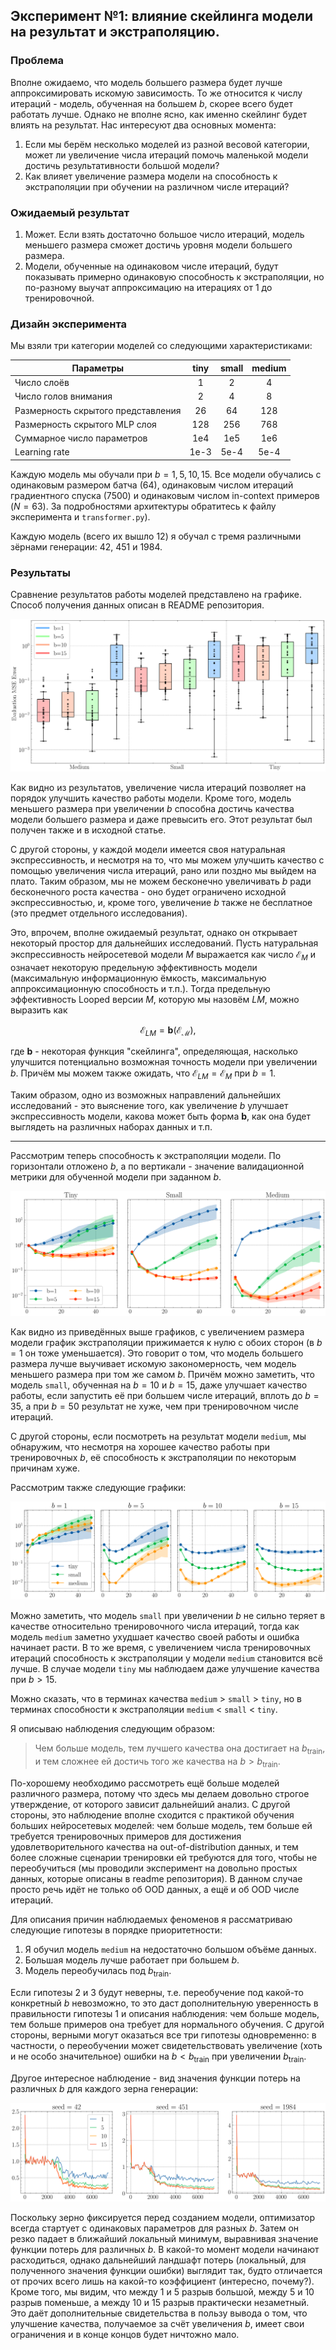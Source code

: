 ## Эксперимент №1: влияние скейлинга модели на результат и экстраполяцию.

### Проблема

Вполне ожидаемо, что модель большего размера будет лучше аппроксимировать искомую зависимость. То же относится к числу итераций - модель, обученная на большем $b$, скорее всего будет работать лучше. Однако не вполне ясно, как именно скейлинг будет влиять на результат. Нас интересуют два основных момента:

1. Если мы берём несколько моделей из разной весовой категории, может ли увеличение числа итераций помочь маленькой модели достичь результативности большой модели?
2. Как влияет увеличение размера модели на способность к экстраполяции при обучении на различном числе итераций?

### Ожидаемый результат

1. Может. Если взять достаточно большое число итераций, модель меньшего размера сможет достичь уровня модели большего размера.
2. Модели, обученные на одинаковом числе итераций, будут показывать примерно одинаковую способность к экстраполяции, но по-разному выучат аппроксимацию на итерациях от 1 до тренировочной.

### Дизайн эксперимента

Мы взяли три категории моделей со следующими характеристиками:

| Параметры | tiny | small | medium |
|---|:---:|:---:|:---:|
| Число слоёв | 1 | 2 | 4 |
| Число голов внимания | 2 | 4 | 8 |
| Размерность скрытого представления | 26 | 64 | 128 |
| Размерность скрытого MLP слоя | 128 | 256 | 768 |
| Суммарное число параметров | 1e4 | 1e5 | 1e6 |
| Learning rate | 1e-3 | 5e-4 | 5e-4 |

Каждую модель мы обучали при $b = 1, 5, 10, 15$. Все модели обучались с одинаковым размером батча $(64)$, одинаковым числом итераций градиентного спуска $(7500)$ и одинаковым числом in-context примеров $(N = 63)$. За подробностями архитектуры обратитесь к файлу эксперимента и `transformer.py`).

Каждую модель (всего их вышло 12) я обучал с тремя различными зёрнами генерации: $42$, $451$ и $1984$.

### Результаты

Сравнение результатов работы моделей представлено на графике. Способ получения данных описан в README репозитория.

![Результат](./performance%201.svg)

Как видно из результатов, увеличение числа итераций позволяет на порядок улучшить качество работы модели. Кроме того, модель меньшего размера при увеличении $b$ способна достичь качества модели большего размера и даже превысить его. Этот результат был получен также и в исходной статье.

С другой стороны, у каждой модели имеется своя натуральная экспрессивность, и несмотря на то, что мы можем улучшить качество с помощью увеличения числа итераций, рано или поздно мы выйдем на плато. Таким образом, мы не можем бесконечно увеличивать $b$ ради бесконечного роста качества - оно будет ограничено исходной экспрессивностью, и, кроме того, увеличение $b$ также не бесплатное (это предмет отдельного исследования). 

Это, впрочем, вполне ожидаемый результат, однако он открывает некоторый простор для дальнейших исследований. Пусть натуральная экспрессивность нейросетевой модели $M$ выражается как число $\mathcal{E}_M$ и означает некоторую предельную эффективность модели (максимальную информационную ёмкость, максимальную аппроксимационную способность и т.п.). Тогда предельную эффективность Looped версии $M$, которую мы назовём $LM$, можно выразить как

```math
\mathcal{E}_{LM} = \mathbf{b}(\mathcal{E_M}),
```
где $\mathbf{b}$ - некоторая функция "скейлинга", определяющая, насколько улучшится потенциально возможная точность модели при увеличении $b$. Причём мы можем также ожидать, что $\mathcal{E}_{LM} = \mathcal{E}_M$ при $b = 1$.

Таким образом, одно из возможных направлений дальнейших исследований - это выяснение того, как увеличение $b$ улучшает экспрессивность модели, какова может быть форма $\mathbf{b}$, как она будет выглядеть на различных наборах данных и т.п.

---

Рассмотрим теперь способность к экстраполяции модели. По горизонтали отложено $b$, а по вертикали - значение валидационной метрики для обученной модели при заданном $b$.

![Результат](./extrapolation%201.svg)

Как видно из приведённых выше графиков, с увеличением размера модели график экстраполяции прижимается к нулю с обоих сторон (в $b = 1$ он тоже уменьшается). Это говорит о том, что модель большего размера лучше выучивает искомую закономерность, чем модель меньшего размера при том же самом $b$. Причём можно заметить, что модель `small`, обученная на $b = 10$ и $b = 15$, даже улучшает качество работы, если запустить её при большем числе итераций, вплоть до $b = 35$, а при $b = 50$ результат не хуже, чем при тренировочном числе итераций.

С другой стороны, если посмотреть на результат модели `medium`, мы обнаружим, что несмотря на хорошее качество работы при тренировочных $b$, её способность к экстраполяции по некоторым причинам хуже.

Рассмотрим также следующие графики:

![Результат](./extrapolation%202.svg)

Можно заметить, что модель `small` при увеличении $b$ не сильно теряет в качестве относительно тренировочного числа итераций, тогда как модель `medium` заметно ухудшает качество своей работы и ошибка начинает расти. В то же время, с увеличением числа тренировочных итераций способность к экстраполяции у модели `medium` становится всё лучше. В случае модели `tiny` мы наблюдаем даже улучшение качества при $b > 15$.

Можно сказать, что в терминах качества `medium` $>$ `small` $>$ `tiny`, но в терминах способности к экстраполяции `medium` $<$ `small` $<$ `tiny`.

Я описываю наблюдения следующим образом: 

> Чем больше модель, тем лучшего качества она достигает на $b_{\text{train}}$, и тем сложнее ей достичь того же качества на $b > b_{\text{train}}$.

По-хорошему необходимо рассмотреть ещё больше моделей различного размера, потому что здесь мы делаем довольно строгое утверждение, от которого зависит дальнейший анализ. С другой стороны, это наблюдение вполне сходится с практикой обучения больших нейросетевых моделей: чем больше модель, тем больше ей требуется тренировочных примеров для достижения удовлетворительного качества на out-of-distribution данных, и тем более сложные сценарии тренировки ей требуются для того, чтобы не переобучиться (мы проводили эксперимент на довольно простых данных, которые описаны в readme репозитория). В данном случае просто речь идёт не только об OOD данных, а ещё и об OOD числе итераций.

Для описания причин наблюдаемых феноменов я рассматриваю следующие гипотезы в порядке приоритетности:

1. Я обучил модель `medium` на недостаточно большом объёме данных.
2. Большая модель лучше работает при большем $b$.
3. Модель переобучилась под $b_{\text{train}}$.

Если гипотезы 2 и 3 будут неверны, т.е. переобучение под какой-то конкретный $b$ невозможно, то это даст дополнительную уверенность в правильности гипотезы 1 и описания наблюдения: чем больше модель, тем больше примеров она требует для нормального обучения. С другой стороны, верными могут оказаться все три гипотезы одновременно: в частности, о переобучении может свидетельствовать увеличение (хоть и не особо значительное) ошибки на $b < b_{\text{train}}$ при увеличении $b_{\text{train}}$.

Другое интересное наблюдение - вид значения функции потерь на различных $b$ для каждого зерна генерации:

![Результат](./loss%20comparison.svg)

Поскольку зерно фиксируется перед созданием модели, оптимизатор всегда стартует с одинаковых параметров для разных $b$. Затем он резко падает в ближайший локальный минимум, выравнивая значение функции потерь для различных $b$. В какой-то момент модели начинают расходиться, однако дальнейший ландшафт потерь (локальный, для полученного значения функции ошибки) выглядит так, будто отличается от прочих всего лишь на какой-то коэффициент (интересно, почему?). Кроме того, мы видим, что между 1 и 5 разрыв большой, между 5 и 10 разрыв поменьше, а между 10 и 15 разрыв практически незаметный. Это даёт дополнительные свидетельства в пользу вывода о том, что улучшение качества, получаемое за счёт увеличения $b$, имеет свои ограничения и в конце концов будет ничтожно мало.